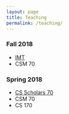 ```yaml
---
layout: page
title: Teaching
permalink: /teaching/
---
```


### Fall 2018

- [IMT](http://imt-decal.org)
- CSM 70

### Spring 2018
- [CS Scholars 70](70-scholars)
- CSM 70
- CS 170